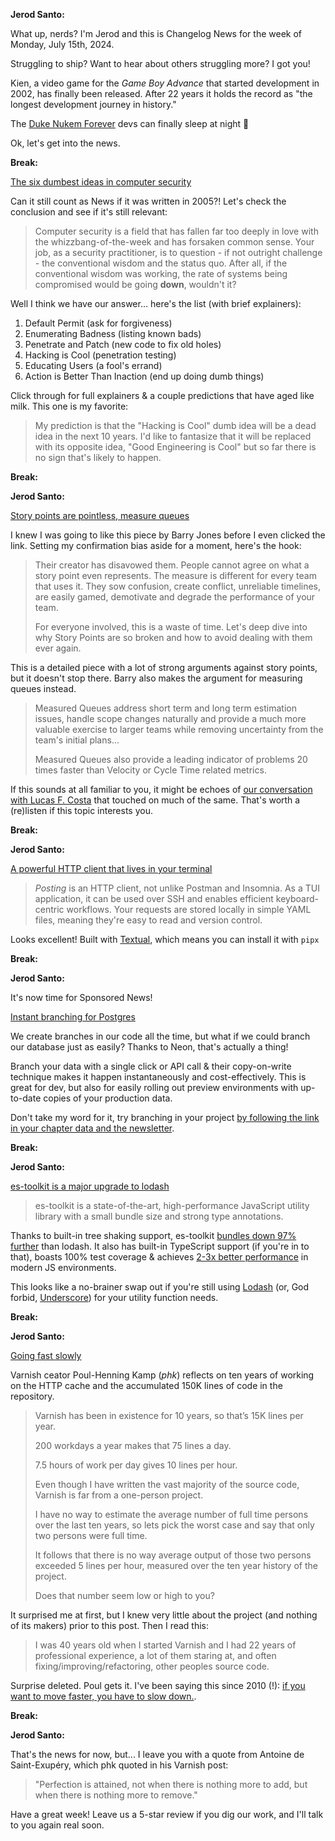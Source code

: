 **Jerod Santo:**

What up, nerds? I'm Jerod and this is Changelog News for the week of Monday, July 15th, 2024.

Struggling to ship? Want to hear about others struggling more? I got you!

Kien, a video game for the *Game Boy Advance* that started development in 2002, has finally been released. After 22 years it holds the record as "the longest development journey in history."

The [Duke Nukem Forever](https://en.wikipedia.org/wiki/Duke_Nukem_Forever#Engine_changes_and_delays) devs can finally sleep at night 🫠

Ok, let's get into the news.

**Break:**

[The six dumbest ideas in computer security](https://www.ranum.com/security/computer_security/editorials/dumb)

Can it still count as News if it was written in 2005?! Let's check the conclusion and see if it's still relevant:

> Computer security is a field that has fallen far too deeply in love with the whizzbang-of-the-week and has forsaken common sense. Your job, as a security practitioner, is to question - if not outright challenge - the conventional wisdom and the status quo. After all, if the conventional wisdom was working, the rate of systems being compromised would be going **down**, wouldn't it?

Well I think we have our answer... here's the list (with brief explainers):

1. Default Permit (ask for forgiveness)
2. Enumerating Badness (listing known bads)
3. Penetrate and Patch (new code to fix old holes)
4. Hacking is Cool (penetration testing)
5. Educating Users (a fool's errand)
6. Action is Better Than Inaction (end up doing dumb things)

Click through for full explainers & a couple predictions that have aged like milk. This one is my favorite:

> My prediction is that the "Hacking is Cool" dumb idea will be a dead idea in the next 10 years. I'd like to fantasize that it will be replaced with its opposite idea, "Good Engineering is Cool" but so far there is no sign that's likely to happen.

**Break:**

**Jerod Santo:**

[Story points are pointless, measure queues](https://www.brightball.com/articles/story-points-are-pointless-measure-queues)

I knew I was going to like this piece by Barry Jones before I even clicked the link. Setting my confirmation bias aside for a moment, here's the hook:

> Their creator has disavowed them. People cannot agree on what a story point even represents. The measure is different for every team that uses it. They sow confusion, create conflict, unreliable timelines, are easily gamed, demotivate and degrade the performance of your team.
>
> For everyone involved, this is a waste of time. Let's deep dive into why Story Points are so broken and how to avoid dealing with them ever again.

This is a detailed piece with a lot of strong arguments against story points, but it doesn't stop there. Barry also makes the argument for measuring queues instead.

> Measured Queues address short term and long term estimation issues, handle scope changes naturally and provide a much more valuable exercise to larger teams while removing uncertainty from the team's initial plans...
>
> Measured Queues also provide a leading indicator of problems 20 times faster than Velocity or Cycle Time related metrics.

If this sounds at all familiar to you, it might be echoes of [our conversation with Lucas F. Costa](https://changelog.fm/507) that touched on much of the same. That's worth a (re)listen if this topic interests you.

**Break:**

**Jerod Santo:**

[A powerful HTTP client that lives in your terminal](https://github.com/darrenburns/posting)

> *Posting* is an HTTP client, not unlike Postman and Insomnia. As a TUI application, it can be used over SSH and enables efficient keyboard-centric workflows. Your requests are stored locally in simple YAML files, meaning they're easy to read and version control.

Looks excellent! Built with [Textual](https://github.com/textualize/textual), which means you can install it with `pipx`

**Break:**

**Jerod Santo:**

It's now time for Sponsored News!

[Instant branching for Postgres](https://neon.tech/branching)

We create branches in our code all the time, but what if we could branch our database just as easily? Thanks to Neon, that's actually a thing!

Branch your data with a single click or API call & their copy-on-write technique makes it happen instantaneously and cost-effectively. This is great for dev, but also for easily rolling out preview environments with up-to-date copies of your production data.

Don't take my word for it, try branching in your project [by following the link in your chapter data and the newsletter](https://neon.tech/branching).

**Break:**

**Jerod Santo:**

[es-toolkit is a major upgrade to lodash](https://github.com/toss/es-toolkit)

> es-toolkit is a state-of-the-art, high-performance JavaScript utility library with a small bundle size and strong type annotations.

Thanks to built-in tree shaking support, es-toolkit [bundles down 97% further](https://es-toolkit.slash.page/bundle-size.html) than lodash. It also has built-in TypeScript support (if you're in to that), boasts 100% test coverage & achieves [2-3x better performance](https://es-toolkit.slash.page/performance.html) in modern JS environments.

This looks like a no-brainer swap out if you're still using [Lodash](https://lodash.com) (or, God forbid, [Underscore](https://underscorejs.org)) for your utility function
needs.

**Break:**

**Jerod Santo:**

[Going fast slowly](https://varnish-cache.org/docs/trunk/phk/thatslow.html)

Varnish ceator Poul-Henning Kamp (_phk_) reflects on ten years of working on the HTTP cache and the accumulated 150K lines of code in the repository.

> Varnish has been in existence for 10 years, so that’s 15K lines per year.
>
> 200 workdays a year makes that 75 lines a day.
>
> 7.5 hours of work per day gives 10 lines per hour.
>
> Even though I have written the vast majority of the source code, Varnish is far from a one-person project.
>
> I have no way to estimate the average number of full time persons over the last ten years, so lets pick the worst case and say that only two persons were full time.
>
> It follows that there is no way average output of those two persons exceeded 5 lines per hour, measured over the ten year history of the project.
>
> Does that number seem low or high to you?

It surprised me at first, but I knew very little about the project (and nothing of its makers) prior to this post. Then I read this:

> I was 40 years old when I started Varnish and I had 22 years of professional experience, a lot of them staring at, and often fixing/improving/refactoring, other peoples source code.

Surprise deleted. Poul gets it. I've been saying this since 2010 (!): [if you want to move faster, you have to slow down.](https://changelog.com/posts/slow-down-to-go-faster).

**Break:**

**Jerod Santo:**


That's the news for now, but... I leave you with a quote from Antoine de Saint-Exupéry, which phk quoted in his Varnish post:

> "Perfection is attained, not when there is nothing more to add, but when there is nothing more to remove."

Have a great week! Leave us a 5-star review if you dig our work, and I'll talk to you again real soon.

